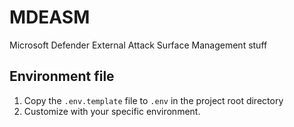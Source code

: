 # MDEASM

Microsoft Defender External Attack Surface Management stuff

## Environment file

1. Copy the `.env.template` file to `.env` in the project root directory
2. Customize with your specific environment.

